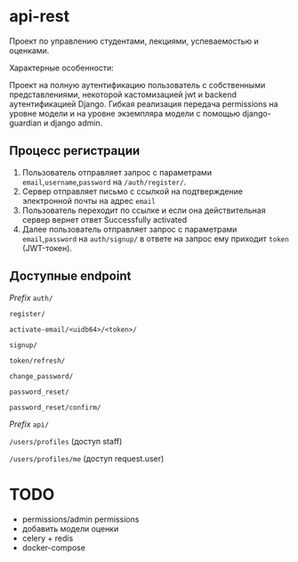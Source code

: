 # api-rest
Проект по управлению студентами, лекциями, успеваемостью и оценками.

Характерные особенности:

Проект на полную аутентификацию пользователь с собственными представлениями, некоторой кастомизацией jwt и backend аутентификацией Django. Гибкая реализация передача permissions на уровне модели и на уровне экземпляра модели с помощью django-guardian и django admin.


## Процесс регистрации 
1. Пользователь отправляет запрос с параметрами  `email`,`username`,`password` на `/auth/register/`.
2. Сервер отправляет письмо с ссылкой на подтверждение электронной почты на адрес `email` 
3. Пользователь переходит по ссылке и если она действительная сервер вернет ответ Successfully activated
4. Далее пользователь отправляет запрос с параметрами `email`,`password` на `auth/signup/` в ответе на запрос ему приходит `token` (JWT-токен).

## Доступные endpoint

*Prefix* `auth/`

`register/`

`activate-email/<uidb64>/<token>/`

`signup/`

`token/refresh/`

`change_password/`

`password_reset/`

`password_reset/confirm/`

*Prefix* `api/`

`/users/profiles` (доступ staff)

`/users/profiles/me` (доступ request.user)




# TODO
* permissions/admin permissions
* добавить модели оценки
* celery + redis
* docker-compose
